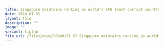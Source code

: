 ```yaml
---
title: Singapore maintains ranking as world’s 5th least corrupt country
date: 2024-01-31
layout: file
description: ""
image: ""
variant: tiptap
file_url: /files/news/20240131_ST_Singapore_maintains_ranking_as_world_5th_least_corrupt_country.pdf
---
```

